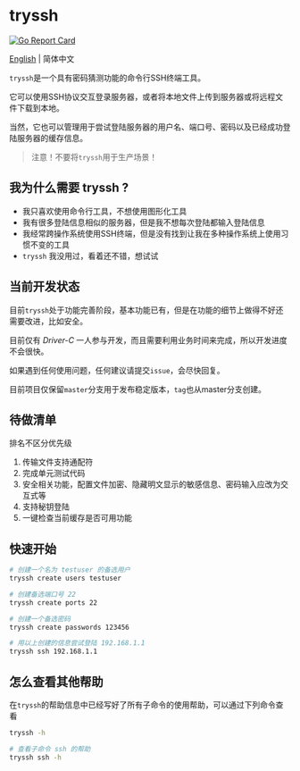 # tryssh

[![Go Report Card](https://goreportcard.com/badge/github.com/Driver-C/tryssh)](https://goreportcard.com/report/github.com/Driver-C/tryssh)

[English](README.md) | 简体中文

`tryssh`是一个具有密码猜测功能的命令行SSH终端工具。

它可以使用SSH协议交互登录服务器，或者将本地文件上传到服务器或将远程文件下载到本地。

当然，它也可以管理用于尝试登陆服务器的用户名、端口号、密码以及已经成功登陆服务器的缓存信息。

> 注意！不要将`tryssh`用于生产场景！

## 我为什么需要 tryssh ?

* 我只喜欢使用命令行工具，不想使用图形化工具
* 我有很多登陆信息相似的服务器，但是我不想每次登陆都输入登陆信息
* 我经常跨操作系统使用SSH终端，但是没有找到让我在多种操作系统上使用习惯不变的工具
* `tryssh` 我没用过，看着还不错，想试试

## 当前开发状态

目前`tryssh`处于功能完善阶段，基本功能已有，但是在功能的细节上做得不好还需要改进，比如安全。

目前仅有 *Driver-C* 一人参与开发，而且需要利用业务时间来完成，所以开发进度不会很快。

如果遇到任何使用问题，任何建议请提交`issue`，会尽快回复。

目前项目仅保留`master`分支用于发布稳定版本，`tag`也从master分支创建。

## 待做清单

排名不区分优先级

1. 传输文件支持通配符
2. 完成单元测试代码
3. 安全相关功能，配置文件加密、隐藏明文显示的敏感信息、密码输入应改为交互式等
4. 支持秘钥登陆
5. 一键检查当前缓存是否可用功能

## 快速开始

```bash
# 创建一个名为 testuser 的备选用户
tryssh create users testuser

# 创建备选端口号 22
tryssh create ports 22

# 创建一个备选密码
tryssh create passwords 123456

# 用以上创建的信息尝试登陆 192.168.1.1
tryssh ssh 192.168.1.1
```

## 怎么查看其他帮助

在`tryssh`的帮助信息中已经写好了所有子命令的使用帮助，可以通过下列命令查看

```bash
tryssh -h

# 查看子命令 ssh 的帮助
tryssh ssh -h
```

